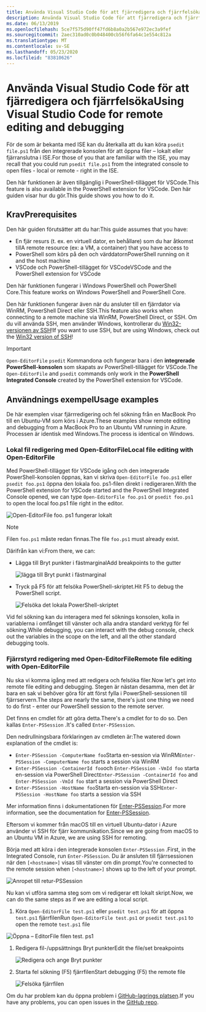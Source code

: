 ```yaml
---
title: Använda Visual Studio Code för att fjärredigera och fjärrfelsöka
description: Använda Visual Studio Code för att fjärredigera och fjärrfelsöka
ms.date: 06/13/2019
ms.openlocfilehash: 5ce7f575d90ff47fd6b8a0a2b567e972ec3a9fef
ms.sourcegitcommit: 2aec310ad0c0b048400cb56f6fa64c1e554c812a
ms.translationtype: MT
ms.contentlocale: sv-SE
ms.lasthandoff: 05/23/2020
ms.locfileid: "83810626"
---
```

# <a name="using-visual-studio-code-for-remote-editing-and-debugging"></a><span data-ttu-id="6e2c2-103">Använda Visual Studio Code för att fjärredigera och fjärrfelsöka</span><span class="sxs-lookup"><span data-stu-id="6e2c2-103">Using Visual Studio Code for remote editing and debugging</span></span>

<span data-ttu-id="6e2c2-104">För de som är bekanta med ISE kan du återkalla att du kan köra `psedit file.ps1` från den integrerade konsolen för att öppna filer – lokalt eller fjärranslutna i ISE.</span><span class="sxs-lookup"><span data-stu-id="6e2c2-104">For those of you that are familiar with the ISE, you may recall that you could run `psedit file.ps1` from the integrated console to open files - local or remote - right in the ISE.</span></span>

<span data-ttu-id="6e2c2-105">Den här funktionen är även tillgänglig i PowerShell-tillägget för VSCode.</span><span class="sxs-lookup"><span data-stu-id="6e2c2-105">This feature is also available in the PowerShell extension for VSCode.</span></span> <span data-ttu-id="6e2c2-106">Den här guiden visar hur du gör.</span><span class="sxs-lookup"><span data-stu-id="6e2c2-106">This guide shows you how to do it.</span></span>

## <a name="prerequisites"></a><span data-ttu-id="6e2c2-107">Krav</span><span class="sxs-lookup"><span data-stu-id="6e2c2-107">Prerequisites</span></span>

<span data-ttu-id="6e2c2-108">Den här guiden förutsätter att du har:</span><span class="sxs-lookup"><span data-stu-id="6e2c2-108">This guide assumes that you have:</span></span>

- <span data-ttu-id="6e2c2-109">En fjär resurs (t. ex. en virtuell dator, en behållare) som du har åtkomst till</span><span class="sxs-lookup"><span data-stu-id="6e2c2-109">A remote resource (ex: a VM, a container) that you have access to</span></span>
- <span data-ttu-id="6e2c2-110">PowerShell som körs på den och värddatorn</span><span class="sxs-lookup"><span data-stu-id="6e2c2-110">PowerShell running on it and the host machine</span></span>
- <span data-ttu-id="6e2c2-111">VSCode och PowerShell-tillägget för VSCode</span><span class="sxs-lookup"><span data-stu-id="6e2c2-111">VSCode and the PowerShell extension for VSCode</span></span>

<span data-ttu-id="6e2c2-112">Den här funktionen fungerar i Windows PowerShell och PowerShell Core.</span><span class="sxs-lookup"><span data-stu-id="6e2c2-112">This feature works on Windows PowerShell and PowerShell Core.</span></span>

<span data-ttu-id="6e2c2-113">Den här funktionen fungerar även när du ansluter till en fjärrdator via WinRM, PowerShell Direct eller SSH.</span><span class="sxs-lookup"><span data-stu-id="6e2c2-113">This feature also works when connecting to a remote machine via WinRM, PowerShell Direct, or SSH.</span></span> <span data-ttu-id="6e2c2-114">Om du vill använda SSH, men använder Windows, kontrollerar du [Win32-versionen av SSH](https://github.com/PowerShell/Win32-OpenSSH)!</span><span class="sxs-lookup"><span data-stu-id="6e2c2-114">If you want to use SSH, but are using Windows, check out the [Win32 version of SSH](https://github.com/PowerShell/Win32-OpenSSH)!</span></span>

> [!IMPORTANT]
> <span data-ttu-id="6e2c2-115">`Open-EditorFile` `psedit` Kommandona och fungerar bara i den **integrerade PowerShell-konsolen** som skapats av PowerShell-tillägget för VSCode.</span><span class="sxs-lookup"><span data-stu-id="6e2c2-115">The `Open-EditorFile` and `psedit` commands only work in the **PowerShell Integrated Console** created by the PowerShell extension for VSCode.</span></span>

## <a name="usage-examples"></a><span data-ttu-id="6e2c2-116">Användnings exempel</span><span class="sxs-lookup"><span data-stu-id="6e2c2-116">Usage examples</span></span>

<span data-ttu-id="6e2c2-117">De här exemplen visar fjärrredigering och fel sökning från en MacBook Pro till en Ubuntu-VM som körs i Azure.</span><span class="sxs-lookup"><span data-stu-id="6e2c2-117">These examples show remote editing and debugging from a MacBook Pro to an Ubuntu VM running in Azure.</span></span> <span data-ttu-id="6e2c2-118">Processen är identisk med Windows.</span><span class="sxs-lookup"><span data-stu-id="6e2c2-118">The process is identical on Windows.</span></span>

### <a name="local-file-editing-with-open-editorfile"></a><span data-ttu-id="6e2c2-119">Lokal fil redigering med Open-EditorFile</span><span class="sxs-lookup"><span data-stu-id="6e2c2-119">Local file editing with Open-EditorFile</span></span>

<span data-ttu-id="6e2c2-120">Med PowerShell-tillägget för VSCode igång och den integrerade PowerShell-konsolen öppnas, kan vi skriva `Open-EditorFile foo.ps1` eller `psedit foo.ps1` öppna den lokala foo. ps1-filen direkt i redigeraren.</span><span class="sxs-lookup"><span data-stu-id="6e2c2-120">With the PowerShell extension for VSCode started and the PowerShell Integrated Console opened, we can type `Open-EditorFile foo.ps1` or `psedit foo.ps1` to open the local foo.ps1 file right in the editor.</span></span>

![Open-EditorFile foo. ps1 fungerar lokalt](media/Using-VSCode-for-Remote-Editing-and-Debugging/1-open-local-file.png)

>[!NOTE]
> <span data-ttu-id="6e2c2-122">Filen `foo.ps1` måste redan finnas.</span><span class="sxs-lookup"><span data-stu-id="6e2c2-122">The file `foo.ps1` must already exist.</span></span>

<span data-ttu-id="6e2c2-123">Därifrån kan vi:</span><span class="sxs-lookup"><span data-stu-id="6e2c2-123">From there, we can:</span></span>

- <span data-ttu-id="6e2c2-124">Lägga till Bryt punkter i fästmarginal</span><span class="sxs-lookup"><span data-stu-id="6e2c2-124">Add breakpoints to the gutter</span></span>

  ![lägga till Bryt punkt i fästmarginal](media/Using-VSCode-for-Remote-Editing-and-Debugging/2-adding-breakpoint-gutter.png)

- <span data-ttu-id="6e2c2-126">Tryck på F5 för att felsöka PowerShell-skriptet.</span><span class="sxs-lookup"><span data-stu-id="6e2c2-126">Hit F5 to debug the PowerShell script.</span></span>

  ![Felsöka det lokala PowerShell-skriptet](media/Using-VSCode-for-Remote-Editing-and-Debugging/3-local-debug.png)

<span data-ttu-id="6e2c2-128">Vid fel sökning kan du interagera med fel söknings konsolen, kolla in variablerna i omfånget till vänster och alla andra standard verktyg för fel sökning.</span><span class="sxs-lookup"><span data-stu-id="6e2c2-128">While debugging, you can interact with the debug console, check out the variables in the scope on the left, and all the other standard debugging tools.</span></span>

### <a name="remote-file-editing-with-open-editorfile"></a><span data-ttu-id="6e2c2-129">Fjärrstyrd redigering med Open-EditorFile</span><span class="sxs-lookup"><span data-stu-id="6e2c2-129">Remote file editing with Open-EditorFile</span></span>

<span data-ttu-id="6e2c2-130">Nu ska vi komma igång med att redigera och felsöka filer.</span><span class="sxs-lookup"><span data-stu-id="6e2c2-130">Now let's get into remote file editing and debugging.</span></span> <span data-ttu-id="6e2c2-131">Stegen är nästan desamma, men det är bara en sak vi behöver göra för att först fylla i PowerShell-sessionen till fjärrservern.</span><span class="sxs-lookup"><span data-stu-id="6e2c2-131">The steps are nearly the same, there's just one thing we need to do first - enter our PowerShell session to the remote server.</span></span>

<span data-ttu-id="6e2c2-132">Det finns en cmdlet för att göra detta.</span><span class="sxs-lookup"><span data-stu-id="6e2c2-132">There's a cmdlet for to do so.</span></span> <span data-ttu-id="6e2c2-133">Den kallas `Enter-PSSession` .</span><span class="sxs-lookup"><span data-stu-id="6e2c2-133">It's called `Enter-PSSession`.</span></span>

<span data-ttu-id="6e2c2-134">Den nedrullningsbara förklaringen av cmdleten är:</span><span class="sxs-lookup"><span data-stu-id="6e2c2-134">The watered down explanation of the cmdlet is:</span></span>

- <span data-ttu-id="6e2c2-135">`Enter-PSSession -ComputerName foo`Starta en-session via WinRM</span><span class="sxs-lookup"><span data-stu-id="6e2c2-135">`Enter-PSSession -ComputerName foo` starts a session via WinRM</span></span>
- <span data-ttu-id="6e2c2-136">`Enter-PSSession -ContainerId foo`och `Enter-PSSession -VmId foo` starta en-session via PowerShell Direct</span><span class="sxs-lookup"><span data-stu-id="6e2c2-136">`Enter-PSSession -ContainerId foo` and `Enter-PSSession -VmId foo` start a session via PowerShell Direct</span></span>
- <span data-ttu-id="6e2c2-137">`Enter-PSSession -HostName foo`Starta en-session via SSH</span><span class="sxs-lookup"><span data-stu-id="6e2c2-137">`Enter-PSSession -HostName foo` starts a session via SSH</span></span>

<span data-ttu-id="6e2c2-138">Mer information finns i dokumentationen för [Enter-PSSession](/powershell/module/microsoft.powershell.core/enter-pssession).</span><span class="sxs-lookup"><span data-stu-id="6e2c2-138">For more information, see the documentation for [Enter-PSSession](/powershell/module/microsoft.powershell.core/enter-pssession).</span></span>

<span data-ttu-id="6e2c2-139">Eftersom vi kommer från macOS till en virtuell Ubuntu-dator i Azure använder vi SSH för fjärr kommunikation.</span><span class="sxs-lookup"><span data-stu-id="6e2c2-139">Since we are going from macOS to an Ubuntu VM in Azure, we are using SSH for remoting.</span></span>

<span data-ttu-id="6e2c2-140">Börja med att köra i den integrerade konsolen `Enter-PSSession` .</span><span class="sxs-lookup"><span data-stu-id="6e2c2-140">First, in the Integrated Console, run `Enter-PSSession`.</span></span> <span data-ttu-id="6e2c2-141">Du är ansluten till fjärrsessionen när den `[<hostname>]` visas till vänster om din prompt.</span><span class="sxs-lookup"><span data-stu-id="6e2c2-141">You're connected to the remote session when `[<hostname>]` shows up to the left of your prompt.</span></span>

![Anropet till retur-PSSession](media/Using-VSCode-for-Remote-Editing-and-Debugging/4-enter-pssession.png)

<span data-ttu-id="6e2c2-143">Nu kan vi utföra samma steg som om vi redigerar ett lokalt skript.</span><span class="sxs-lookup"><span data-stu-id="6e2c2-143">Now, we can do the same steps as if we are editing a local script.</span></span>

1. <span data-ttu-id="6e2c2-144">Köra `Open-EditorFile test.ps1` eller `psedit test.ps1` för att öppna `test.ps1` fjärrfilen</span><span class="sxs-lookup"><span data-stu-id="6e2c2-144">Run `Open-EditorFile test.ps1` or `psedit test.ps1` to open the remote `test.ps1` file</span></span>

  ![Öppna – EditorFile filen test. ps1](media/Using-VSCode-for-Remote-Editing-and-Debugging/5-open-remote-file.png)

1. <span data-ttu-id="6e2c2-146">Redigera fil-/uppsättnings Bryt punkter</span><span class="sxs-lookup"><span data-stu-id="6e2c2-146">Edit the file/set breakpoints</span></span>

   ![Redigera och ange Bryt punkter](media/Using-VSCode-for-Remote-Editing-and-Debugging/6-set-breakpoints.png)

1. <span data-ttu-id="6e2c2-148">Starta fel sökning (F5) fjärrfilen</span><span class="sxs-lookup"><span data-stu-id="6e2c2-148">Start debugging (F5) the remote file</span></span>

   ![Felsöka fjärrfilen](media/Using-VSCode-for-Remote-Editing-and-Debugging/7-start-debugging.png)

<span data-ttu-id="6e2c2-150">Om du har problem kan du öppna problem i [GitHub-lagrings platsen](https://github.com/powershell/vscode-powershell).</span><span class="sxs-lookup"><span data-stu-id="6e2c2-150">If you have any problems, you can open issues in the [GitHub repo](https://github.com/powershell/vscode-powershell).</span></span>
